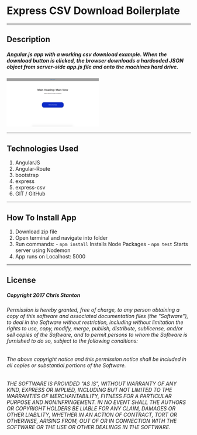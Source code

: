 
# Express CSV Download Boilerplate

---

## Description
##### Angular.js app with a working csv download example. When the download button is clicked, the browser downloads a hardcoded JSON object from server-side app.js file and onto the machines hard drive.  

<img src="./public/assets/images/screenshots/screenshot.png" width="50%">  

---

## Technologies Used
  1. AngularJS
  2. Angular-Route
  3. bootstrap
  4. express
  5. express-csv
  6. GIT / GitHub

---  

## How To Install App
  1. Download zip file
  2. Open terminal and navigate into folder
  3. Run commands:
    - ``` npm install ``` Installs Node Packages
    - ``` npm test ``` Starts server using Nodemon
  5. App runs on Localhost: 5000

  ---

  ## License
  ##### Copyright 2017 Chris Stanton

  ###### Permission is hereby granted, free of charge, to any person obtaining a copy of this software and associated documentation files (the "Software"), to deal in the Software without restriction, including without limitation the rights to use, copy, modify, merge, publish, distribute, sublicense, and/or sell copies of the Software, and to permit persons to whom the Software is furnished to do so, subject to the following conditions:

  ###### The above copyright notice and this permission notice shall be included in all copies or substantial portions of the Software.

  ###### THE SOFTWARE IS PROVIDED "AS IS", WITHOUT WARRANTY OF ANY KIND, EXPRESS OR IMPLIED, INCLUDING BUT NOT LIMITED TO THE WARRANTIES OF MERCHANTABILITY, FITNESS FOR A PARTICULAR PURPOSE AND NONINFRINGEMENT. IN NO EVENT SHALL THE AUTHORS OR COPYRIGHT HOLDERS BE LIABLE FOR ANY CLAIM, DAMAGES OR OTHER LIABILITY, WHETHER IN AN ACTION OF CONTRACT, TORT OR OTHERWISE, ARISING FROM, OUT OF OR IN CONNECTION WITH THE SOFTWARE OR THE USE OR OTHER DEALINGS IN THE SOFTWARE.
